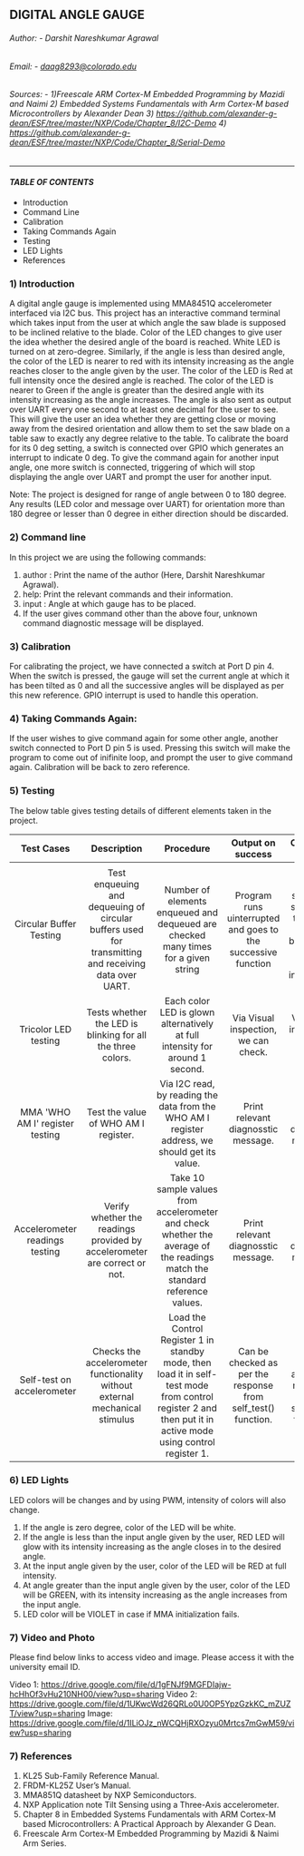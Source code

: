 ## DIGITAL ANGLE GAUGE

###### Author: - Darshit Nareshkumar Agrawal
###### Email: - daag8293@colorado.edu
###### Sources: - 1)Freescale ARM Cortex-M Embedded Programming by Mazidi and Naimi 2) Embedded Systems Fundamentals with Arm Cortex-M based Microcontrollers by Alexander Dean 3) https://github.com/alexander-g-dean/ESF/tree/master/NXP/Code/Chapter_8/I2C-Demo  4) https://github.com/alexander-g-dean/ESF/tree/master/NXP/Code/Chapter_8/Serial-Demo       
                  
---

#### _TABLE OF CONTENTS_
- Introduction
- Command Line
- Calibration
- Taking Commands Again
- Testing
- LED Lights
- References

### 1) Introduction
A digital angle gauge is implemented using MMA8451Q accelerometer interfaced via I2C bus. This project has an interactive command terminal which takes input from the user at which angle the saw blade is supposed to be inclined relative to the blade. Color of the LED changes to give user the idea whether the desired angle of the board is reached. White LED is turned on at zero-degree. Similarly, if the angle is less than desired angle, the color of the LED is nearer to red with its intensity increasing as the angle reaches closer to the angle given by the user. The color of the LED is Red at full intensity once the desired angle is reached. The color of the LED is nearer to Green if the angle is greater than the desired angle with its intensity increasing as the angle increases. The angle is also sent as output over UART every one second to at least one decimal for the user to see. This will give the user an idea whether they are getting close or moving away from the desired orientation and allow them to set the saw blade on a table saw to exactly any degree relative to the table. To calibrate the board for its 0 deg setting, a switch is connected over GPIO which generates an interrupt to indicate 0 deg. To give the command again for another input angle, one more switch is connected, triggering of which will stop displaying the angle over UART and prompt the user for another input. 

Note: The project is designed for range of angle between 0 to 180 degree. Any results (LED color and message over UART) for orientation more than 180 degree or lesser than 0 degree in either direction should be discarded.

### 2) Command line
In this project we are using the following commands: 
1) author : Print the name of the author (Here, Darshit Nareshkumar Agrawal).
2) help: Print the relevant commands and their information.
3) input <angle in degrees>: Angle at which gauge has to be placed.
4) If the user gives command other than the above four, unknown command diagnostic message will be displayed.

### 3) Calibration
For calibrating the project, we have connected a switch at Port D pin 4. When the switch is pressed, the gauge will set the current angle at which it has been tilted as 0 and all the successive angles will be displayed as per this new reference. GPIO interrupt is used to handle this operation.

### 4) Taking Commands Again: 
If the user wishes to give command again for some other angle, another switch connected to Port D pin 5 is used. Pressing this switch will make the program to come out of inifinite loop, and prompt the user to give command again. Calibration will be back to zero reference. 

### 5) Testing
The below table gives testing details of different elements taken in the project.

|           Test   Cases          |                                                Description                                               |                                                                             Procedure                                                                            |                       Output on   success                       |                                     Output on   Failure                                    |
|:-------------------------------:|:--------------------------------------------------------------------------------------------------------:|:----------------------------------------------------------------------------------------------------------------------------------------------------------------:|:---------------------------------------------------------------:|:------------------------------------------------------------------------------------------:|
|                                 |                                                                                                          |                                                                                                                                                                  |                                                                 |                                                                                            |
|    Circular   Buffer Testing    | Test enqueuing and dequeuing of circular buffers used for transmitting and receiving data over UART.     |                                       Number of elements enqueued and dequeued are checked many times for a given string                                         | Program runs uinterrupted and goes to the successive function   | Program stops and shows the test case that has been failed through assert instruction.     |
|      Tricolor LED   testing     |                       Tests whether the LED is blinking for all the three colors.                        |                                                 Each color LED is glown alternatively at full intensity for around 1 second.                                     |              Via Visual inspection, we can check.               |                           Via Visual inspection, we can check.                             |
| MMA 'WHO AM I' register testing |                                  Test the value of WHO AM I register.                                    |                                Via I2C read, by reading the data from the WHO AM I register address, we should get its value.                                    |              Print relevant diagnosstic message.                |                            Print relevant diagnostic message.                              |
|  Accelerometer readings testing |                Verify whether the readings provided by accelerometer are correct or not.                 |                  Take 10 sample values from accelerometer and check whether the average of the readings match the standard reference values.                     |              Print relevant diagnosstic message.                |                            Print relevant diagnostic message.                              |
|    Self-test on accelerometer   |               Checks the accelerometer functionality without external mechanical stimulus                | Load the Control Register 1 in standby mode, then load it in self-test mode from control register 2 and then put it in active mode using control register 1.     | Can be checked as per the response from self_test() function.   |               Can be checked as per the response from self_test() function.                |

### 6) LED Lights
LED colors will be changes and by using PWM, intensity of colors will also change.
1) If the angle is zero degree, color of the LED will be white.
2) If the angle is less than the input angle given by the user, RED LED will glow with its intensity increasing as the angle closes in to the desired angle.
3) At the input angle given by the user, color of the LED will be RED at full intensity.
4) At  angle greater than the input angle given by the user, color of the LED will be GREEN, with its intensity increasing as the angle increases from the input angle.
5) LED color will be VIOLET in case if MMA initialization fails.

### 7) Video and Photo
Please find below links to access video and image. Please access it with the university email ID.

Video 1: https://drive.google.com/file/d/1gFNJf9MGFDIajw-hcHhOf3vHu210NH00/view?usp=sharing
Video 2: https://drive.google.com/file/d/1UKwcWd26QRLo0U0OP5YpzGzkKC_mZUZT/view?usp=sharing
Image: https://drive.google.com/file/d/1ILiOJz_nWCQHjRXOzyu0Mrtcs7mGwM59/view?usp=sharing

### 7) References
1)	KL25 Sub-Family Reference Manual.
2)	FRDM-KL25Z User’s Manual.
3)	MMA851Q datasheet by NXP Semiconductors.
4)	NXP Application note Tilt Sensing using a Three-Axis accelerometer.
5)	Chapter 8 in Embedded Systems Fundamentals with ARM Cortex-M based Microcontrollers: A Practical Approach by Alexander G Dean.
6)	Freescale Arm Cortex-M Embedded Programming by Mazidi & Naimi Arm Series.

